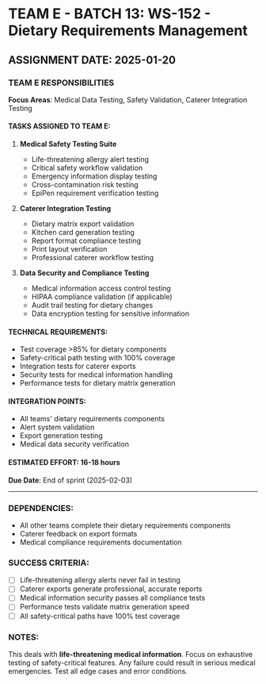 # TEAM E - BATCH 13: WS-152 - Dietary Requirements Management

## ASSIGNMENT DATE: 2025-01-20

### TEAM E RESPONSIBILITIES
**Focus Areas**: Medical Data Testing, Safety Validation, Caterer Integration Testing

#### TASKS ASSIGNED TO TEAM E:
1. **Medical Safety Testing Suite**
   - Life-threatening allergy alert testing
   - Critical safety workflow validation
   - Emergency information display testing
   - Cross-contamination risk testing
   - EpiPen requirement verification testing

2. **Caterer Integration Testing**
   - Dietary matrix export validation
   - Kitchen card generation testing
   - Report format compliance testing
   - Print layout verification
   - Professional caterer workflow testing

3. **Data Security and Compliance Testing**
   - Medical information access control testing
   - HIPAA compliance validation (if applicable)
   - Audit trail testing for dietary changes
   - Data encryption testing for sensitive information

#### TECHNICAL REQUIREMENTS:
- Test coverage >85% for dietary components
- Safety-critical path testing with 100% coverage
- Integration tests for caterer exports
- Security tests for medical information handling
- Performance tests for dietary matrix generation

#### INTEGRATION POINTS:
- All teams' dietary requirements components
- Alert system validation
- Export generation testing
- Medical data security verification

#### ESTIMATED EFFORT: 16-18 hours
**Due Date**: End of sprint (2025-02-03)

---

### DEPENDENCIES:
- All other teams complete their dietary requirements components
- Caterer feedback on export formats
- Medical compliance requirements documentation

### SUCCESS CRITERIA:
- [ ] Life-threatening allergy alerts never fail in testing
- [ ] Caterer exports generate professional, accurate reports
- [ ] Medical information security passes all compliance tests
- [ ] Performance tests validate matrix generation speed
- [ ] All safety-critical paths have 100% test coverage

### NOTES:
This deals with **life-threatening medical information**. Focus on exhaustive testing of safety-critical features. Any failure could result in serious medical emergencies. Test all edge cases and error conditions.